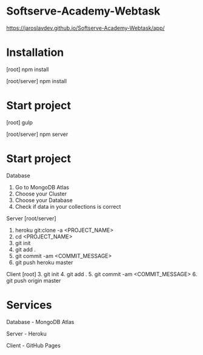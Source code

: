 # Softserve-Academy-Webtask
https://jaroslavdev.github.io/Softserve-Academy-Webtask/app/

# Installation 
[root] npm install

[root/server] npm install

# Start project <dev>
[root] gulp
  
[root/server] npm server

# Start project <production>
Database
1. Go to MongoDB Atlas
2. Choose your Cluster
3. Choose your Database
4. Check if data in your collections is correct

Server [root/server]
1. heroku git:clone -a <PROJECT_NAME>
2. cd <PROJECT_NAME>
3. git init
4. git add .
5. git commit -am <COMMIT_MESSAGE>
6. git push heroku master

Client [root]
3. git init
4. git add .
5. git commit -am <COMMIT_MESSAGE>
6. git push origin master

# Services
Database - MongoDB Atlas

Server - Heroku

Client - GitHub Pages

